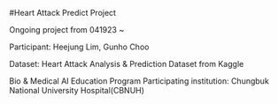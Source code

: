 #Heart Attack Predict Project

Ongoing project from 041923 ~

Participant: Heejung Lim, Gunho Choo

Dataset: Heart Attack Analysis & Prediction Dataset from Kaggle

Bio & Medical AI Education Program
Participating institution: Chungbuk National University Hospital(CBNUH)
